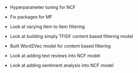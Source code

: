 

- Hyperparameter tuning for NCF
- Fix packages for MF
- Look at varying Item to Item filtering 

- Look at building simply TFIDF content based filtering model
- Built Word2Vec model for content based filtering

- Look at adding text reviews into NCF model
- Look at adding sentiment analysis into NCF model